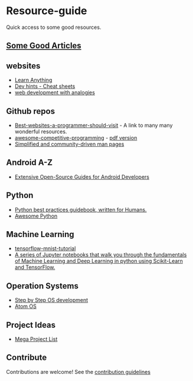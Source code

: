 # Resource-guide

Quick access to some good resources.


## [Some Good Articles](/Resource-guide/articles)

## websites
- [Learn Anything](https://learn-anything.xyz)
- [Dev hints - Cheat sheets](https://devhints.io/)
- [web development with analogies](https://www.codeanalogies.com/)

## Github repos

- [Best-websites-a-programmer-should-visit](https://github.com/sdmg15/Best-websites-a-programmer-should-visit) - A link to many many wonderful resources.
- [awesome-competitive-programming](https://github.com/lnishan/awesome-competitive-programming) -  [pdf version](https://github.com/lnishan/awesome-competitive-programming/blob/204b89b2019111a6d8e79c57abd6dca1a6e75692/README.pdf)
- [Simplified and community-driven man pages ](https://github.com/tldr-pages/tldr)

## Android A-Z
- [Extensive Open-Source Guides for Android Developers ](https://github.com/codepath/android_guides)

## Python

- [Python best practices guidebook, written for Humans.](http://docs.python-guide.org)
- [Awesome Python](https://github.com/vinta/awesome-python)

## Machine Learning

- [tensorflow-mnist-tutorial](https://github.com/martin-gorner/tensorflow-mnist-tutorial)
- [A series of Jupyter notebooks that walk you through the fundamentals of Machine Learning and Deep Learning in python using Scikit-Learn and TensorFlow.](https://github.com/ageron/handson-ml)

## Operation Systems

- [Step by Step OS development](https://github.com/jatin69/os-tutorial)
- [Atom OS](https://github.com/amaneureka/AtomOS)

## Project Ideas
- [Mega Project List](https://github.com/karan/Projects)

## Contribute

Contributions are welcome! See the [contribution guidelines](https://github.com/jatin69/Resource-guide/blob/master/CONTRIBUTING.md)
